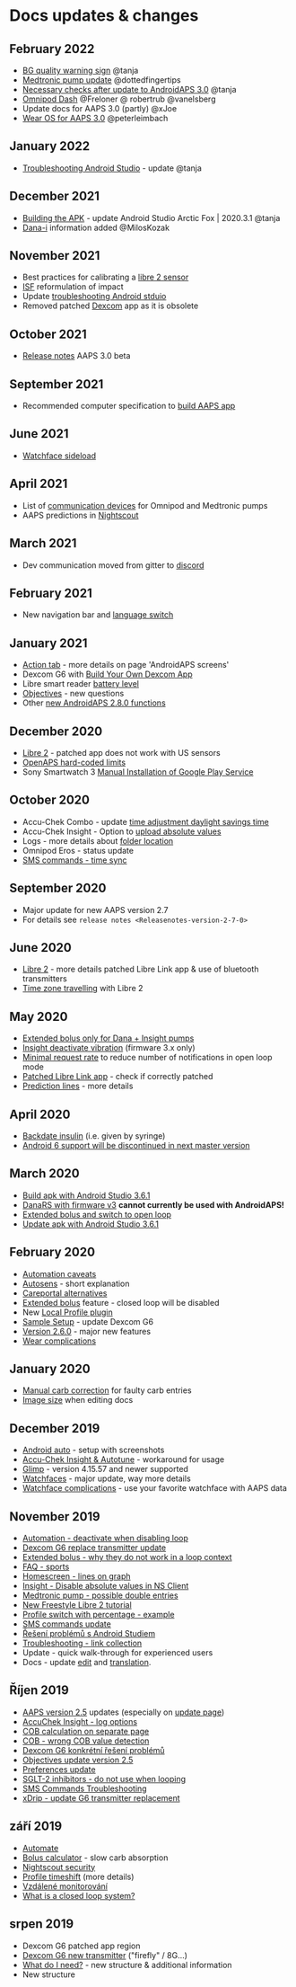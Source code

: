 # Docs updates & changes

## February 2022

- [BG quality warning sign](Screenshots-bg-warning-sign) @tanja
- [Medtronic pump update](../Configuration/MedtronicPump.md) @dottedfingertips
- [Necessary checks after update to AndroidAPS 3.0](../Installing-AndroidAPS/update3_0.md) @tanja
- [Omnipod Dash](../Configuration/OmnipodDASH.md) @Freloner @ robertrub @vanelsberg
- Update docs for AAPS 3.0 (partly) @xJoe
- [Wear OS for AAPS 3.0](../Configuration/Watchfaces.md) @peterleimbach

## January 2022

- [Troubleshooting Android Studio](../Installing-AndroidAPS/troubleshooting_androidstudio.md) - update @tanja

## December 2021

- [Building the APK](../Installing-AndroidAPS/Building-APK.md) - update Android Studio Arctic Fox | 2020.3.1 @tanja
- [Dana-i](../Configuration/DanaRS-Insulin-Pump.md) information added @MilosKozak

## November 2021

- Best practices for calibrating a [libre 2 sensor](Libre2-best-practices-for-calibrating-a-libre-2-sensor)
- [ISF](FAQ-impact) reformulation of impact
- Update [troubleshooting Android stduio](../Installing-AndroidAPS/troubleshooting_androidstudio.md)
- Removed patched [Dexcom](../Hardware/DexcomG6.md) app as it is obsolete

## October 2021

- [Release notes](../Installing-AndroidAPS/Releasenotes.md) AAPS 3.0 beta

## September 2021

- Recommended computer specification to [build AAPS app](Building-APK-recommended-specification-of-computer-for-building-apk-file)

## June 2021

- [Watchface sideload](../Configuration/Watchfaces.md)

## April 2021

- List of [communication devices](module-additional-communication-device) for Omnipod and Medtronic pumps
- AAPS predictions in [Nightscout](Nightscout-manual-nightscout-setup)

## March 2021

- Dev communication moved from gitter to [discord](https://discord.gg/4fQUWHZ4Mw)

## February 2021

- New navigation bar and [language switch](../changelanguage.md)

## January 2021

- [Action tab](Screenshots-action-tab) - more details on page 'AndroidAPS screens'
- Dexcom G6 with [Build Your Own Dexcom App](DexcomG6-if-using-g6-with-build-your-own-dexcom-app)
- Libre smart reader [battery level](Screenshots-sensor-level-battery)
- [Objectives](Objectives-objective-3-prove-your-knowledge) - new questions
- Other [new AndroidAPS 2.8.0 functions](Releasenotes-version-2-8-0)

## December 2020

- [Libre 2](../Hardware/Libre2.md) - patched app does not work with US sensors
- [OpenAPS hard-coded limits](Open-APS-features-overview-of-hard-coded-limits)
- Sony Smartwatch 3 [Manual Installation of Google Play Service](../Usage/SonySW3.md)

## October 2020

- Accu-Chek Combo - update [time adjustment daylight savings time](Timezone-traveling-time-adjustment-daylight-savings-time-dst)
- Accu-Chek Insight - Option to [upload absolute values](Accu-Chek-Insight-Pump-settings-in-aaps)
- Logs - more details about [folder location](../Usage/Accessing-logfiles.md)
- Omnipod Eros - status update
- [SMS commands - time sync](../Children/SMS-Commands.md)

## September 2020

- Major update for new AAPS version 2.7
- For details see `release notes <Releasenotes-version-2-7-0>`

## June 2020

- [Libre 2](../Hardware/Libre2.md) - more details patched Libre Link app & use of bluetooth transmitters
- [Time zone travelling](../Usage/Timezone-traveling.md) with Libre 2

## May 2020

- [Extended bolus only for Dana + Insight pumps](Extended-Carbs-extended-bolus-and-switch-to-open-loop-dana-and-insight-pump-only)
- [Insight deactivate vibration](Accu-Chek-Insight-Pump-vibration) (firmware 3.x only)
- [Minimal request rate](Preferences-minimal-request-change) to reduce number of notifications in open loop mode
- [Patched Libre Link app](Libre2-step-1-build-your-own-patched-librelink-app) - check if correctly patched
- [Prediction lines](Screenshots-prediction-lines) - more details

## April 2020

- [Backdate insulin](CPbefore26-carbs-bolus) (i.e. given by syringe)
- [Android 6 support will be discontinued in next master version](../Module/module-phone)

## March 2020

- [Build apk with Android Studio 3.6.1](../Installing-AndroidAPS/Building-APK.md)
- [DanaRS with firmware v3](../Configuration/DanaRS-Insulin-Pump.md) **cannot currently be used with AndroidAPS!**
- [Extended bolus and switch to open loop](Extended-Carbs-extended-bolus-and-switch-to-open-loop-dana-and-insight-pump-only)
- [Update apk with Android Studio 3.6.1](../Installing-AndroidAPS/Update-to-new-version.md)

## February 2020

- [Automation caveats](Automation-good-practice-caveats)
- [Autosens](Open-APS-features-autosens) - short explanation
- [Careportal alternatives](../Usage/CPbefore26.md)
- [Extended bolus](Extended-Carbs-extended-bolus-and-switch-to-open-loop-dana-and-insight-pump-only) feature - closed loop will be disabled
- New [Local Profile plugin](Config-Builder-local-profile)
- [Sample Setup](../Getting-Started/Sample-Setup.md) - update Dexcom G6
- [Version 2.6.0](Releasenotes-version-2-6-0) - major new features
- [Wear complications](../Configuration/Watchfaces.md)

## January 2020

- [Manual carb correction](Screenshots-carb-correction) for faulty carb entries
- [Image size](make-a-PR-image-size) when editing docs

## December 2019

- [Android auto](../Usage/Android-auto.md) - setup with screenshots
- [Accu-Chek Insight & Autotune](Accu-Chek-Insight-Pump-settings-in-aaps) - workaround for usage
- [Glimp](Config-Builder-bg-source) - version 4.15.57 and newer supported
- [Watchfaces](../Configuration/Watchfaces.md) - major update, way more details
- [Watchface complications](Watchfaces-complications) - use your favorite watchface with AAPS data

## November 2019

- [Automation - deactivate when disabling loop](Automation-important-note)
- [Dexcom G6 replace transmitter update](xdrip-replace-transmitter)
- [Extended bolus - why they do not work in a loop context](Extended-Carbs-extended-bolus-and-switch-to-open-loop-dana-and-insight-pump-only)
- [FAQ - sports](FAQ-sports)
- [Homescreen - lines on graph](Screenshots-section-f-main-graph)
- [Insight - Disable absolute values in NS Client](Accu-Chek-Insight-Pump-settings-in-aaps)
- [Medtronic pump - possible double entries](../Configuration/MedtronicPump.md)
- [New Freestyle Libre 2 tutorial](../Hardware/Libre2.md)
- [Profile switch with percentage - example](../Usage/Profiles.md)
- [SMS commands update](../Children/SMS-Commands.md)
- [Řešení problémů s Android Studiem](../Installing-AndroidAPS/troubleshooting_androidstudio.md)
- [Troubleshooting - link collection](../Usage/troubleshooting.md)
- Update - quick walk-through for experienced users
- Docs - update [edit](make-a-PR-code-syntax) and [translation](translations#translation-of-the-documentation).

## Říjen 2019

- [AAPS version 2.5](Releasenotes-version-2-5-0) updates (especially on [update page](Update-to-new-version.md))
- [AccuChek Insight - log options](Accu-Chek-Insight-Pump-settings-in-aaps)
- [COB calculation on separate page](../Usage/COB-calculation.md)
- [COB - wrong COB value detection](COB-calculation-detection-of-wrong-cob-values)
- [Dexcom G6 konkrétní řešení problémů](DexcomG6-dexcom-g6-specific-troubleshooting)
- [Objectives update version 2.5](../Usage/Objectives.md)
- [Preferences update](../Configuration/Preferences.md)
- [SGLT-2 inhibitors - do not use when looping](module-no-use-of-sglt-2-inhibitors)
- [SMS Commands Troubleshooting](SMS-Commands-troubleshooting)
- [xDrip - update G6 transmitter replacement](xdrip-replace-transmitter)

## září 2019

- [Automate](../Usage/Automation.md)
- [Bolus calculator](Screenshots-wrong-cob-detection) - slow carb absorption
- [Nightscout security](Nightscout-security-considerations)
- [Profile timeshift](Profiles-time-shift) (more details)
- [Vzdálené monitorování](../Children/Children.md)
- [What is a closed loop system?](../Getting-Started/ClosedLoop.md)

## srpen 2019

- Dexcom G6 patched app region
- [Dexcom G6 new transmitter](xdrip-connect-g6-transmitter-for-the-first-time) ("firefly" / 8G...)
- [What do I need?](index-what-do-i-need) - new structure & additional information
- New structure
